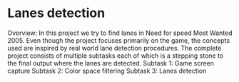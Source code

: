 # Lanes detection
Overview:
In this project we try to find lanes in Need for speed Most Wanted 2005.
Even though the project focuses primarily on the game, the concepts used are inspired by real world lane detection procedures.
The complete project consists of multiple subtasks each of which is a stepping stone to the final output where the lanes are detected.
Subtask 1: Game screen capture
Subtask 2: Color space filtering
Subtask 3: Lanes detection
